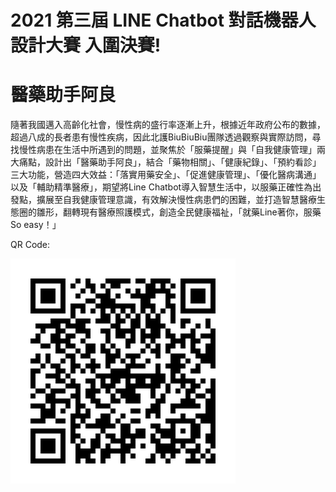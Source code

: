 # 2021 第三屆 LINE Chatbot 對話機器人設計大賽 入圍決賽!

# 醫藥助手阿良

隨著我國邁入高齡化社會，慢性病的盛行率逐漸上升，根據近年政府公布的數據，超過八成的長者患有慢性疾病，因此北護BiuBiuBiu團隊透過觀察與實際訪問，尋找慢性病患在生活中所遇到的問題，並聚焦於「服藥提醒」與「自我健康管理」兩大痛點，設計出「醫藥助手阿良」，結合「藥物相關」、「健康紀錄」、「預約看診」三大功能，營造四大效益：「落實用藥安全」、「促進健康管理」、「優化醫病溝通」以及「輔助精準醫療」，期望將Line Chatbot導入智慧生活中，以服藥正確性為出發點，擴展至自我健康管理意識，有效解決慢性病患們的困難，並打造智慧醫療生態圈的雛形，翻轉現有醫療照護模式，創造全民健康福祉，「就藥Line著你，服藥So easy！」

QR Code:

![the_qr](qr.png)
